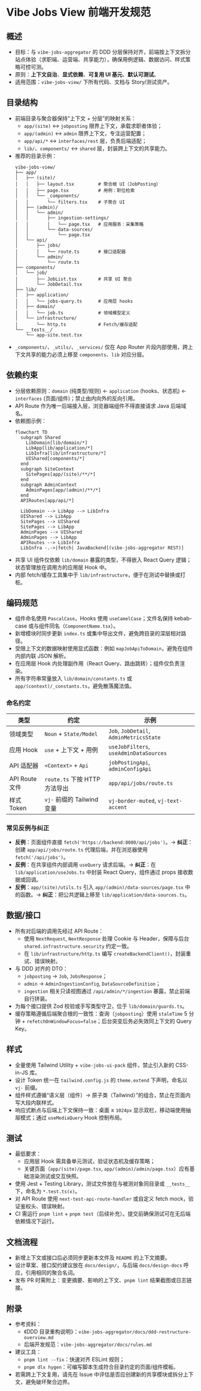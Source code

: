 # Vibe Jobs View 前端开发规范

## 概述
- 目标：与 `vibe-jobs-aggregator` 的 DDD 分层保持对齐，前端按上下文拆分站点体验（求职端、运营端、共享能力），确保用例逻辑、数据访问、样式策略可控可测。
- 原则：**上下文自治**、**显式依赖**、**可复用 UI 基元**、**默认可测试**。
- 适用范围：`vibe-jobs-view/` 下所有代码、文档与 Story/测试资产。

## 目录结构
- 前端目录与聚合器保持“上下文 + 分层”的映射关系：
  - `app/(site)` ↔️ `jobposting` 限界上下文，承载求职者体验；
  - `app/(admin)` ↔️ `admin` 限界上下文，专注运营配置；
  - `app/api/*` ↔️ `interfaces/rest` 层，负责后端适配；
  - `lib/`、`components/` ↔️ `shared` 层，封装跨上下文的共享能力。
- 推荐的目录示例：
  ```
  vibe-jobs-view/
  ├── app/
  │   ├── (site)/
  │   │   ├── layout.tsx         # 聚合根 UI（JobPosting）
  │   │   ├── page.tsx           # 用例：职位检索
  │   │   └── _components/
  │   │       └── filters.tsx    # 子聚合 UI
  │   ├── (admin)/
  │   │   └── admin/
  │   │       ├── ingestion-settings/
  │   │       │   └── page.tsx   # 应用服务：采集策略
  │   │       └── data-sources/
  │   │           └── page.tsx
  │   └── api/
  │       ├── jobs/
  │       │   └── route.ts       # 接口适配器
  │       └── admin/
  │           └── route.ts
  ├── components/
  │   └── job/
  │       ├── JobList.tsx        # 共享 UI 聚合
  │       └── JobDetail.tsx
  ├── lib/
  │   ├── application/
  │   │   └── jobs-query.ts      # 应用层 hooks
  │   ├── domain/
  │   │   └── job.ts             # 领域模型定义
  │   └── infrastructure/
  │       └── http.ts            # Fetch/缓存适配
  └── __tests__/
      └── app-site.test.tsx
  ```
- `_components/`、`_utils/`、`_services/` 仅在 App Router 片段内部使用，跨上下文共享的能力必须上移至 `components`、`lib` 对应分层。

## 依赖约束
- 分层依赖原则：`domain` (纯类型/规则) ← `application` (hooks、状态机) ← `interfaces` (页面/组件)；禁止由内向外的反向引用。
- API Route 作为唯一后端接入层，浏览器端组件不得直接请求 Java 后端域名。
- 依赖图示例：
  ```mermaid
  flowchart TD
    subgraph Shared
      LibDomain[lib/domain/*]
      LibApp[lib/application/*]
      LibInfra[lib/infrastructure/*]
      UIShared[components/*]
    end
    subgraph SiteContext
      SitePages[app/(site)/**/*]
    end
    subgraph AdminContext
      AdminPages[app/(admin)/**/*]
    end
    APIRoutes[app/api/*]

    LibDomain --> LibApp --> LibInfra
    UIShared --> LibApp
    SitePages --> UIShared
    SitePages --> LibApp
    AdminPages --> UIShared
    AdminPages --> LibApp
    APIRoutes --> LibInfra
    LibInfra -.->|fetch| JavaBackend[(vibe-jobs-aggregator REST)]
  ```
- 共享 UI 组件仅依赖 `lib/domain` 暴露的类型，不得嵌入 React Query 逻辑；状态管理放在调用方的应用层 Hook 中。
- 内部 fetch/缓存工具集中于 `lib/infrastructure`，便于在测试中替换或打桩。

## 编码规范
- 组件命名使用 `PascalCase`，Hooks 使用 `useCamelCase`；文件名保持 kebab-case 或与组件同名（`ComponentName.tsx`）。
- 新增模块时同步更新 `index.ts` 或集中导出文件，避免跨目录的深层相对路径。
- 受限上下文的数据映射使用显式函数：例如 `mapJobApiToDomain`，避免在组件内部内联 JSON 解析。
- 在应用层 Hook 内处理副作用（React Query、路由跳转）；组件仅负责渲染。
- 所有字符串常量放入 `lib/domain/constants.ts` 或 `app/(context)/_constants.ts`，避免散落魔法值。

### 命名约定
| 类型 | 约定 | 示例 |
| --- | --- | --- |
| 领域类型 | `Noun` + `State/Model` | `Job`, `JobDetail`, `AdminMetricsState` |
| 应用 Hook | `use` + 上下文 + 用例 | `useJobFilters`, `useAdminDataSources` |
| API 适配器 | `<Context>` + `Api` | `jobPostingApi`, `adminConfigApi` |
| API Route 文件 | `route.ts` 下按 HTTP 方法导出 | `app/api/jobs/route.ts` |
| 样式 Token | `vj-` 前缀的 Tailwind 变量 | `vj-border-muted`, `vj-text-accent` |

### 常见反例与纠正
- **反例**：页面组件直接 `fetch('https://backend:8080/api/jobs')`。→ **纠正**：创建 `app/api/jobs/route.ts` 代理后端，并在浏览器使用 `fetch('/api/jobs')`。
- **反例**：在共享组件内部调用 `useQuery` 请求后端。→ **纠正**：在 `lib/application/useJobs.ts` 中封装 React Query，组件通过 props 接收数据或回调。
- **反例**：`app/(site)/utils.ts` 引入 `app/(admin)/data-sources/page.tsx` 中的函数。→ **纠正**：把公共逻辑上移至 `lib/application/data-sources.ts`。

## 数据/接口
- 所有对后端的调用先经过 API Route：
  - 使用 `NextRequest`, `NextResponse` 处理 Cookie 与 Header，保障与后台 `shared.infrastructure.security` 约定一致。
  - 在 `lib/infrastructure/http.ts` 编写 `createBackendClient()`，封装重试、错误映射。
- 与 DDD 对齐的 DTO：
  - `jobposting` → `Job`, `JobsResponse`；
  - `admin` → `AdminIngestionConfig`, `DataSourceDefinition`；
  - `ingestion` 相关只读视图通过 `/api/admin/*/ingestion` 暴露，禁止前端自行拼装。
- 为每个接口提供 Zod 校验或手写类型守卫，位于 `lib/domain/guards.ts`。
- 缓存策略遵循后端聚合根的一致性：查询（`jobposting`）使用 `staleTime` 5 分钟 + `refetchOnWindowFocus=false`；后台突变后务必失效同上下文的 Query Key。

## 样式
- 全量使用 Tailwind Utility + `vibe-jobs-ui-pack` 组件，禁止引入新的 CSS-in-JS 库。
- 设计 Token 统一在 `tailwind.config.js` 的 `theme.extend` 下声明，命名以 `vj-` 前缀。
- 组件样式遵循“语义层（组件）→ 原子类（Tailwind）”的组合，禁止在页面内写大段内联样式。
- 响应式断点与后端上下文保持一致：桌面 ≥ `1024px` 显示双栏，移动端使用抽屉模式；通过 `useMediaQuery` Hook 控制布局。

## 测试
- 最低要求：
  - 应用层 Hook 需具备单元测试，验证状态机及缓存策略；
  - 关键页面（`app/(site)/page.tsx`, `app/(admin)/admin/page.tsx`）应有基础渲染测试或交互快照。
- 使用 Jest + Testing Library，测试文件放在与被测对象同目录或 `__tests__` 下，命名为 `*.test.ts(x)`。
- 对 API Route 使用 `next-test-api-route-handler` 或自定义 fetch mock，验证鉴权头、错误映射。
- CI 需运行 `pnpm lint` + `pnpm test`（后续补充）。提交前确保测试可在无后端依赖情况下运行。

## 文档流程
- 新增上下文或接口后必须同步更新本文件及 `README` 的上下文摘要。
- 设计草案、接口契约建议放在 `docs/design/`，与后端 `docs/design-docs` 呼应，引用相同的聚合名词。
- 发布 PR 时需附上：变更摘要、影响的上下文、`pnpm lint` 结果截图或日志链接。

## 附录
- 参考资料：
  - 《DDD 目录重构说明》：`vibe-jobs-aggregator/docs/ddd-restructure-overview.md`
  - 后端开发规范：`vibe-jobs-aggregator/docs/rules.md`
- 建议工具：
  - `pnpm lint --fix`：快速对齐 ESLint 规则；
  - `pnpm dlx hygen`：可编写脚本生成符合目录约定的页面/组件模板。
- 若需跨上下文复用，请先在 Issue 中评估是否应创建新的共享模块或拆分上下文，避免破坏聚合边界。
